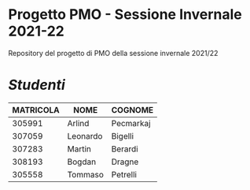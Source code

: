 # Progetto PMO - Sessione Invernale 2021-22
Repository del progetto di PMO della sessione invernale 2021/22
<br>
# *Studenti*
| MATRICOLA | NOME     | COGNOME   |
|-----------|----------|-----------|
| 305991    | Arlind   | Pecmarkaj |
| 307059    | Leonardo | Bigelli   |
| 307283    | Martin   | Berardi   |
| 308193    | Bogdan   | Dragne    |
| 305558    | Tommaso  | Petrelli  |
